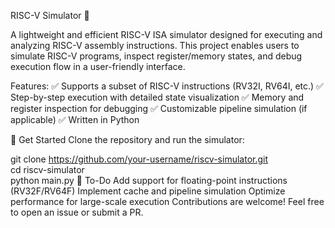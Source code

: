 RISC-V Simulator 🚀

A lightweight and efficient RISC-V ISA simulator designed for executing and analyzing RISC-V assembly instructions. This project enables users to simulate RISC-V programs, inspect register/memory states, and debug execution flow in a user-friendly interface.

Features:
✅ Supports a subset of RISC-V instructions (RV32I, RV64I, etc.)
✅ Step-by-step execution with detailed state visualization
✅ Memory and register inspection for debugging
✅ Customizable pipeline simulation (if applicable)
✅ Written in Python

🚀 Get Started
Clone the repository and run the simulator:

git clone https://github.com/your-username/riscv-simulator.git  
cd riscv-simulator  
python main.py 
📌 To-Do
Add support for floating-point instructions (RV32F/RV64F)
Implement cache and pipeline simulation
Optimize performance for large-scale execution
Contributions are welcome! Feel free to open an issue or submit a PR.
